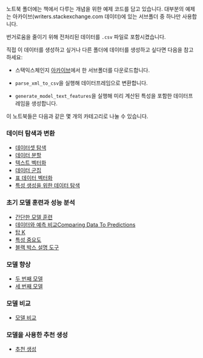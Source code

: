 노트북 폴더에는 책에서 다루는 개념을 위한 예제 코드를 담고 있습니다. 대부분의 예제는 아카이브(writers.stackexchange.com 데이터)에 있는 서브폴더 중 하나만 사용합니다.

번거로움을 줄이기 위해 전처리된 데이터를 `.csv` 파일로 포함시켰습니다.

직접 이 데이터를 생성하고 싶거나 다른 폴더에 데이터를 생성하고 싶다면 다음을 참고하세요:

- 스택익스체인지 [아카이브][archives]에서 한 서브폴더를 다운로드합니다.

- `parse_xml_to_csv`을 실행해 데이터프레임으로 변환합니다.

- `generate_model_text_features`을 실행해 미리 계산된 특성을 포함한 데이터프레임을 생성합니다.

[archives]: https://archive.org/details/stackexchange

이 노트북들은 다음과 같은 몇 개의 카테고리로 나눌 수 있습니다.

### 데이터 탐색과 변환

- [데이터셋 탐색][DatasetExploration]
- [데이터 분할][SplittingData]
- [텍스트 벡터화][VectorizingText]
- [데이터 군집][ClusteringData]
- [표 데이터 벡터화][TabularDataVectorization]
- [특성 생성을 위한 데이터 탐색][ExploringDataToGenerateFeatures]

### 초기 모델 훈련과 성능 분석

- [간단한 모델 훈련][TrainSimpleModel]
- [데이터와 예측 비교Comparing Data To Predictions][ComparingDataToPredictions]
- [탑 K][TopK]
- [특성 중요도][FeatureImportance]
- [블랙 박스 설명 도구][BlackBoxExplainer]

### 모델 향상

- [두 번째 모델][SecondModel]
- [세 번째 모델][ThirdModel]

### 모델 비교

- [모델 비교][ComparingModels]

### 모델을 사용한 추천 생성

- [추천 생성][GeneratingRecommendations]

[BlackBoxExplainer]: ./notebooks/black_box_explainer.ipynb
[ClusteringData]: ./notebooks/clustering_data.ipynb
[ComparingDataToPredictions]: ./notebooks/comparing_data_to_predictions.ipynb
[ComparingModels]: ./notebooks/comparing_models.ipynb
[DatasetExploration]: ./notebooks/dataset_exploration.ipynb
[ExploringDataToGenerateFeatures]: ./notebooks/exploring_data_to_generate_features.ipynb
[FeatureImportance]: ./notebooks/feature_importance.ipynb
[GeneratingRecommendations]: ./notebooks/generating_recommendations.ipynb
[SecondModel]: ./notebooks/second_model.ipynb
[SplittingData]: ./notebooks/splitting_data.ipynb
[TabularDataVectorization]: ./notebooks/tabular_data_vectorization.ipynb
[ThirdModel]: ./notebooks/third_model.ipynb
[TopK]: ./notebooks/top_k.ipynb
[TrainSimpleModel]: ./notebooks/train_simple_model.ipynb
[VectorizingText]: ./notebooks/vectorizing_text.ipynb